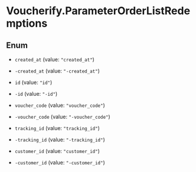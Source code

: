 # Voucherify.ParameterOrderListRedemptions

## Enum


* `created_at` (value: `"created_at"`)

* `-created_at` (value: `"-created_at"`)

* `id` (value: `"id"`)

* `-id` (value: `"-id"`)

* `voucher_code` (value: `"voucher_code"`)

* `-voucher_code` (value: `"-voucher_code"`)

* `tracking_id` (value: `"tracking_id"`)

* `-tracking_id` (value: `"-tracking_id"`)

* `customer_id` (value: `"customer_id"`)

* `-customer_id` (value: `"-customer_id"`)


